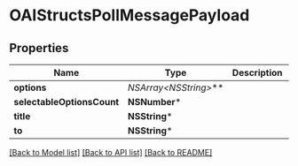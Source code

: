 # OAIStructsPollMessagePayload

## Properties
Name | Type | Description | Notes
------------ | ------------- | ------------- | -------------
**options** | **NSArray&lt;NSString*&gt;*** |  | 
**selectableOptionsCount** | **NSNumber*** |  | 
**title** | **NSString*** |  | 
**to** | **NSString*** |  | 

[[Back to Model list]](../README.md#documentation-for-models) [[Back to API list]](../README.md#documentation-for-api-endpoints) [[Back to README]](../README.md)


